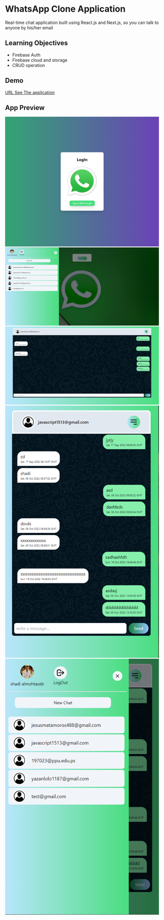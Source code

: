 # WhatsApp Clone Application

Real-time chat application built using React.js and Next.js, so you can talk to anyone by his/her email

## Learning Objectives

 - Firebase Auth
 - Firebase cloud and storage
 - CRUD operation

## Demo

[URL See The application](https://whats-app-clone-nextjs-chi.vercel.app/)


## App Preview

![](public/assets/wat1.png)
![](public/assets/wat2.png)
![](public/assets/wat3.png)
![](public/assets/wat4.png)
![](public/assets/wat5.png)

